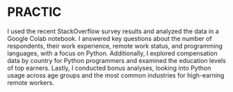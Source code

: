 # PRACTIC
I used the recent StackOverflow survey results and analyzed the data in a Google Colab notebook. I answered key questions about the number of respondents, their work experience, remote work status, and programming languages, with a focus on Python. Additionally, I explored compensation data by country for Python programmers and examined the education levels of top earners. Lastly, I conducted bonus analyses, looking into Python usage across age groups and the most common industries for high-earning remote workers.
